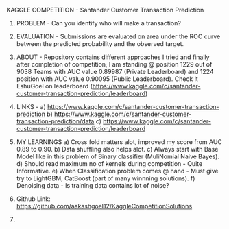 KAGGLE COMPETITION - Santander Customer Transaction Prediction

1) PROBLEM - Can you identify who will make a transaction?

2) EVALUATION - Submissions are evaluated on area under the ROC curve between the predicted probability and the observed target.

3) ABOUT - Repository contains different approaches I tried and finally after completion of competition, I am standing @ position 1229 out of 9038 Teams with AUC value 0.89987 (Private Leaderboard) and 1224 position with AUC value 0.90095 (Public Leaderboard). Check it EshuGoel on leaderboard (https://www.kaggle.com/c/santander-customer-transaction-prediction/leaderboard)


4) LINKS - 
	a) https://www.kaggle.com/c/santander-customer-transaction-prediction
	b) https://www.kaggle.com/c/santander-customer-transaction-prediction/data
	c) https://www.kaggle.com/c/santander-customer-transaction-prediction/leaderboard

5) MY LEARNINGS
	a) Cross fold matters alot, improved my score from AUC 0.89 to 0.90.
	b) Data shuffling also helps alot.
	c) Always start with Base Model like in this problem of Binary classifier (MuliNomial Naive Bayes).
	d) Should read maximum no of kernels during competition - Quite Informative.
	e) When Classification problem comes @ hand - Must give try to LightGBM, CatBoost (part of many winnning solutions).
	f) Denoising data - Is training data contains lot of noise?

6) Github Link: https://github.com/aakashgoel12/KaggleCompetitionSolutions

7) 
